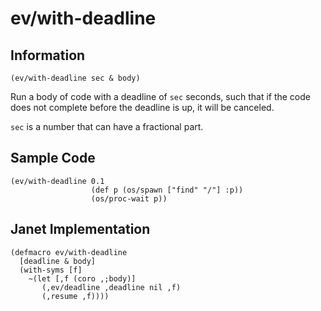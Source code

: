 # ev/with-deadline

## Information

`(ev/with-deadline sec & body)`

Run a body of code with a deadline of `sec` seconds, such that if the
code does not complete before the deadline is up, it will be canceled.

`sec` is a number that can have a fractional part.

## Sample Code

```janet
(ev/with-deadline 0.1
                  (def p (os/spawn ["find" "/"] :p))
                  (os/proc-wait p))
```

## Janet Implementation

```janet
(defmacro ev/with-deadline
  [deadline & body]
  (with-syms [f]
    ~(let [,f (coro ,;body)]
       (,ev/deadline ,deadline nil ,f)
       (,resume ,f))))
```
